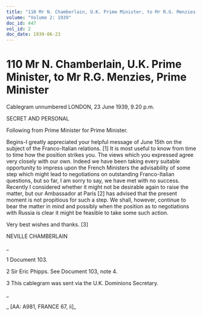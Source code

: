 ```yaml
---
title: "110 Mr N. Chamberlain, U.K. Prime Minister, to Mr R.G. Menzies, Prime Minister"
volume: "Volume 2: 1939"
doc_id: 447
vol_id: 2
doc_date: 1939-06-23
---
```


# 110 Mr N. Chamberlain, U.K. Prime Minister, to Mr R.G. Menzies, Prime Minister

Cablegram unnumbered LONDON, 23 June 1939, 9.20 p.m.

SECRET AND PERSONAL

Following from Prime Minister for Prime Minister.

Begins-I greatly appreciated your helpful message of June 15th on the subject of the Franco-Italian relations. [1] It is most useful to know from time to time how the position strikes you. The views which you expressed agree very closely with our own. Indeed we have been taking every suitable opportunity to impress upon the French Ministers the advisability of some step which might lead to negotiations on outstanding Franco-Italian questions, but so far, I am sorry to say, we have met with no success. Recently I considered whether it might not be desirable again to raise the matter, but our Ambassador at Paris [2] has advised that the present moment is not propitious for such a step. We shall, however, continue to bear the matter in mind and possibly when the position as to negotiations with Russia is clear it might be feasible to take some such action.

Very best wishes and thanks. [3]

NEVILLE CHAMBERLAIN

_

1 Document 103.

2 Sir Eric Phipps. See Document 103, note 4.

3 This cablegram was sent via the U.K. Dominions Secretary.

_

_ [AA: A981, FRANCE 67, ii]_
